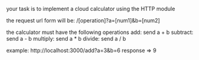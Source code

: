 your task is to implement a cloud calculator using the HTTP module

the request url form will be: /[operation]?a=[num1]&b=[num2]

the calculator must have the following operations
add: send a + b
subtract: send a - b
multiply: send a \* b
divide: send a / b

example:
http://localhost:3000/add?a=3&b=6
response => 9
